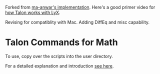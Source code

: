 Forked from [ma-anwar's implementation](https://github.com/ma-anwar/mathfly). 
Here's a good primer video for [how Talon works with LyX](https://www.youtube.com/watch?v=3wiC3xKnVgc&t=7s).

Revising for compatiblity with Mac. Adding DiffEq and misc capability.

# Talon Commands for Math

To use, copy over the scripts into the user directory.

For a detailed explanation and introduction [see here](https://github.com/mrob95/mathfly-talon).
